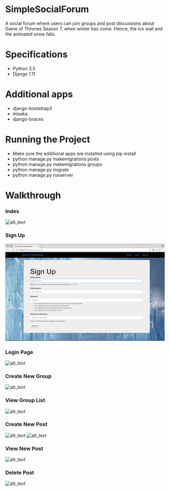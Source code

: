 # SimpleSocialForum
A social forum where users can join groups and post discussions about Game of Thrones Season 7, when winter has come. Hence, the ice wall and the animated snow falls.

# Specifications

* Python 3.5
* Django 1.11

# Additional apps
* django-bootstrap3
* misaka
* django-braces

# Running the Project
* Make sure the additional apps are installed using pip install
* python manage.py makemigrations posts
* python manage.py makemigrations groups
* python manage.py migrate
* python manage.py runserver

# Walkthrough

### Index
![alt_text](index.png "Index Page")

### Sign Up
![alt_text](signup.png "Sign Up Page")

### Login Page
![alt_text](login_page.png "Login Page")

### Create New Group
![alt_text](create_new_group.png "Create New Group")

### View Group List
![alt_text](group_list.png "View Group List")

### Create New Post
![alt_text](create_new_post_blank.png "Create New Post Blank")
![alt_text](create_new_post.png "Create New Post")

### View New Post
![alt_text](new_post.png "View New Post")

### Delete Post
![alt_text](delete_post.png "Delete Post")
